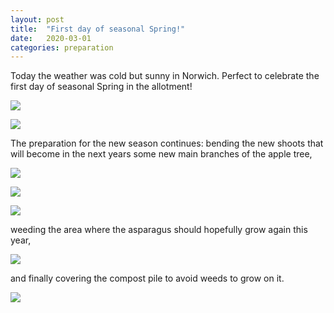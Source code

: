 ```yaml
---
layout: post
title:  "First day of seasonal Spring!"
date:   2020-03-01
categories: preparation
---
```


Today the weather was cold but sunny in Norwich. Perfect to celebrate the first day of seasonal Spring in the allotment!

![](/allotment/assets/2020-03-01/IMG_4712.jpg)

![](/allotment/assets/2020-03-01/IMG_4713.jpg)

The preparation for the new season continues: bending the new shoots that will become in the next years some new main branches of the apple tree, 

![](/allotment/assets/2020-03-01/IMG_4704.jpg)

![](/allotment/assets/2020-03-01/IMG_4705.jpg)

![](/allotment/assets/2020-03-01/IMG_4706.jpg)

weeding the area where the asparagus should hopefully grow again this year, 

![](/allotment/assets/2020-03-01/IMG_4707.jpg)

and finally covering the compost pile to avoid weeds to grow on it.

![](/allotment/assets/2020-03-01/IMG_4702.jpg)


